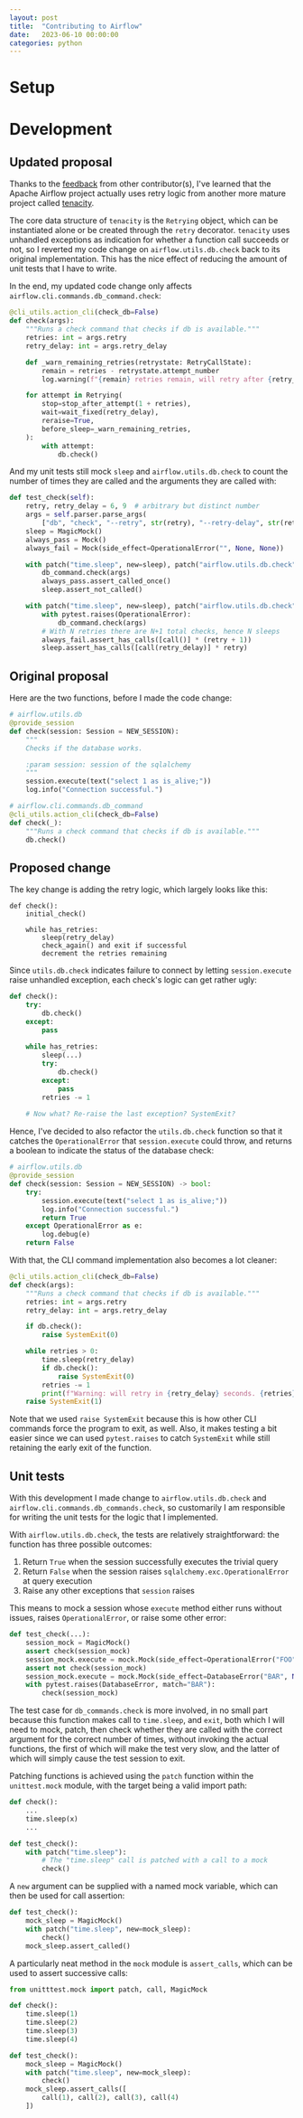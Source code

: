 ```yaml
---
layout: post
title:  "Contributing to Airflow"
date:   2023-06-10 00:00:00
categories: python
---
```


# Setup

# Development
## Updated proposal
Thanks to the [feedback](https://github.com/apache/airflow/pull/31836#discussion_r1227648936) from other contributor(s), I've learned that the Apache Airflow project actually uses retry logic from another more mature project called [tenacity](https://github.com/jd/tenacity).

The core data structure of `tenacity` is the `Retrying` object, which can be instantiated alone or be created through the `retry` decorator. `tenacity` uses unhandled exceptions as indication for whether a function call succeeds or not, so I reverted my code change on `airflow.utils.db.check` back to its original implementation. This has the nice effect of reducing the amount of unit tests that I have to write.

In the end, my updated code change only affects `airflow.cli.commands.db_command.check`:

```python
@cli_utils.action_cli(check_db=False)
def check(args):
    """Runs a check command that checks if db is available."""
    retries: int = args.retry
    retry_delay: int = args.retry_delay

    def _warn_remaining_retries(retrystate: RetryCallState):
        remain = retries - retrystate.attempt_number
        log.warning(f"{remain} retries remain, will retry after {retry_delay} seconds")

    for attempt in Retrying(
        stop=stop_after_attempt(1 + retries),
        wait=wait_fixed(retry_delay),
        reraise=True,
        before_sleep=_warn_remaining_retries,
    ):
        with attempt:
            db.check()
```

And my unit tests still mock `sleep` and `airflow.utils.db.check` to count the number of times they are called and the arguments they are called with:

```python
def test_check(self):
    retry, retry_delay = 6, 9  # arbitrary but distinct number
    args = self.parser.parse_args(
        ["db", "check", "--retry", str(retry), "--retry-delay", str(retry_delay)])
    sleep = MagicMock()
    always_pass = Mock()
    always_fail = Mock(side_effect=OperationalError("", None, None))

    with patch("time.sleep", new=sleep), patch("airflow.utils.db.check", new=always_pass):
        db_command.check(args)
        always_pass.assert_called_once()
        sleep.assert_not_called()

    with patch("time.sleep", new=sleep), patch("airflow.utils.db.check", new=always_fail):
        with pytest.raises(OperationalError):
            db_command.check(args)
        # With N retries there are N+1 total checks, hence N sleeps
        always_fail.assert_has_calls([call()] * (retry + 1))
        sleep.assert_has_calls([call(retry_delay)] * retry)
```

## Original proposal
Here are the two functions, before I made the code change:

```python
# airflow.utils.db
@provide_session
def check(session: Session = NEW_SESSION):
    """
    Checks if the database works.

    :param session: session of the sqlalchemy
    """
    session.execute(text("select 1 as is_alive;"))
    log.info("Connection successful.")
```

```python
# airflow.cli.commands.db_command
@cli_utils.action_cli(check_db=False)
def check(_):
    """Runs a check command that checks if db is available."""
    db.check()
```

## Proposed change
The key change is adding the retry logic, which largely looks like this:

```
def check():
    initial_check()

    while has_retries:
        sleep(retry_delay)
        check_again() and exit if successful
        decrement the retries remaining
```

Since `utils.db.check` indicates failure to connect by letting `session.execute` raise unhandled exception, each check's logic can get rather ugly:

```python
def check():
    try:
        db.check()
    except:
        pass
    
    while has_retries:
        sleep(...)
        try:
            db.check()
        except:
            pass
        retries -= 1
    
    # Now what? Re-raise the last exception? SystemExit?
```

Hence, I've decided to also refactor the `utils.db.check` function so that it catches the `OperationalError` that `session.execute` could throw, and returns a boolean to indicate the status of the database check:

```python
# airflow.utils.db
@provide_session
def check(session: Session = NEW_SESSION) -> bool:
    try:
        session.execute(text("select 1 as is_alive;"))
        log.info("Connection successful.")
        return True
    except OperationalError as e:
        log.debug(e)
    return False
```

With that, the CLI command implementation also becomes a lot cleaner:

```python
@cli_utils.action_cli(check_db=False)
def check(args):
    """Runs a check command that checks if db is available."""
    retries: int = args.retry
    retry_delay: int = args.retry_delay

    if db.check():
        raise SystemExit(0)

    while retries > 0:
        time.sleep(retry_delay)
        if db.check():
            raise SystemExit(0)
        retries -= 1
        print(f"Warning: will retry in {retry_delay} seconds. {retries} retries left")
    raise SystemExit(1)
```

Note that we used `raise SystemExit` because this is how other CLI commands force the program to exit, as well. Also, it makes testing a bit easier since we can used `pytest.raises` to catch `SystemExit` while still retaining the early exit of the function.

## Unit tests
With this development I made change to `airflow.utils.db.check` and `airflow.cli.commands.db_commands.check`, so customarily I am responsible for writing the unit tests for the logic that I implemented.

With `airflow.utils.db.check`, the tests are relatively straightforward: the function has three possible outcomes:

1. Return `True` when the session successfully executes the trivial query
2. Return `False` when the session raises `sqlalchemy.exc.OperationalError` at query execution
3. Raise any other exceptions that `session` raises

This means to mock a session whose `execute` method either runs without issues, raises `OperationalError`, or raise some other error:

```python
def test_check(...):
    session_mock = MagicMock()
    assert check(session_mock)
    session_mock.execute = mock.Mock(side_effect=OperationalError("FOO", None, None))
    assert not check(session_mock)
    session_mock.execute = mock.Mock(side_effect=DatabaseError("BAR", None, None))
    with pytest.raises(DatabaseError, match="BAR"):
        check(session_mock)
```

The test case for `db_commands.check` is more involved, in no small part because this function makes call to `time.sleep`, and `exit`, both which I will need to mock, patch, then check whether they are called with the correct argument for the correct number of times, without invoking the actual functions, the first of which will make the test very slow, and the latter of which will simply cause the test session to exit.

Patching functions is achieved using the `patch` function within the `unittest.mock` module, with the target being a valid import path:

```python
def check():
    ...
    time.sleep(x)
    ...

def test_check():
    with patch("time.sleep"):
        # The "time.sleep" call is patched with a call to a mock
        check()
```

A `new` argument can be supplied with a named mock variable, which can then be used for call assertion:

```python
def test_check():
    mock_sleep = MagicMock()
    with patch("time.sleep", new=mock_sleep):
        check()
    mock_sleep.assert_called()
```

A particularly neat method in the `mock` module is `assert_calls`, which can be used to assert successive calls:

```python
from unitttest.mock import patch, call, MagicMock

def check():
    time.sleep(1)
    time.sleep(2)
    time.sleep(3)
    time.sleep(4)

def test_check():
    mock_sleep = MagicMock()
    with patch("time.sleep", new=mock_sleep):
        check()
    mock_sleep.assert_calls([
        call(1), call(2), call(3), call(4)
    ])
```
